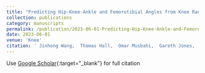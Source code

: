 ```yaml
---
title: "Predicting Hip-Knee-Ankle and Femorotibial Angles from Knee Radiographs with Deep Learning"
collection: publications
category: manuscripts
permalink: /publication/2023-06-01-Predicting-Hip-Knee-Ankle-and-Femorotibial-Angles-from-Knee-Radiographs-with-Deep-Learning
date: 2023-06-01
venue: 'Knee'
citation: ' Jinhong Wang,  Thomas Hall,  Omar Musbahi,  Gareth Jones,  Richard Arkel, &quot;Predicting Hip-Knee-Ankle and Femorotibial Angles from Knee Radiographs with Deep Learning.&quot; Knee, 2023.'
---
```

Use [Google Scholar](https://scholar.google.com/scholar?q=Predicting+Hip+Knee+Ankle+and+Femorotibial+Angles+from+Knee+Radiographs+with+Deep+Learning){:target="_blank"} for full citation